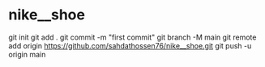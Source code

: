 # nike__shoe
git init
git add .
git commit -m "first commit"
git branch -M main
git remote add origin https://github.com/sahdathossen76/nike__shoe.git
git push -u origin main